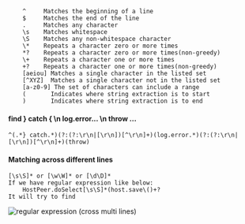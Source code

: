         ^     Matches the beginning of a line  
        $     Matches the end of the line  
        .     Matches any character    
        \s    Matches whitespace  
        \S    Matches any non-whitespace character  
        \*    Repeats a character zero or more times  
        *?    Repeats a character zero or more times(non-greedy)  
        \+    Repeats a character one or more times  
        +?    Repeats a character one or more times(non-greedy)  
        [aeiou] Matches a single character in the listed set  
        [^XYZ]  Matches a single character not in the listed set  
        [a-z0-9] The set of characters can include a range  
        (       Indicates where string extraction is to start  
        )       Indicates where string extraction is to end  


#### find } catch { \n  log.error...  \n  throw ...
    ^(.*} catch.*)(?:(?:\r\n|[\r\n])[^\r\n]+)(log.error.*)(?:(?:\r\n|[\r\n])[^\r\n]+)(throw)
    
    
#### Matching across different lines
    [\s\S]* or [\w\W]* or [\d\D]*
    If we have regular expression like below: 
        HostPeer.doSelect[\s\S]*(host.save\()+?
    It will try to find 
![regular expression (cross multi lines)](https://github.com/adrrrrrrrian/notes/blob/master/bigdata/regular%20expression%20(cross%20multi%20lines).PNG)
